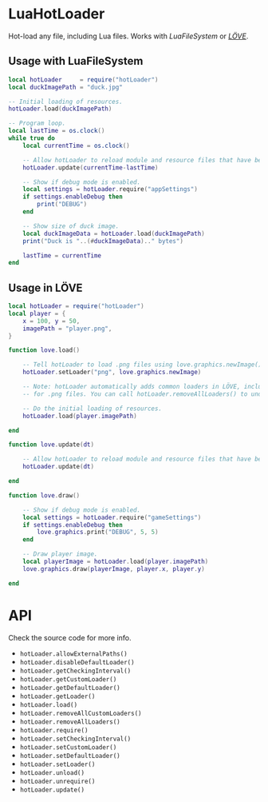 # LuaHotLoader

Hot-load any file, including Lua files. Works with *LuaFileSystem* or [*LÖVE*](https://love2d.org/).



## Usage with LuaFileSystem

```lua
local hotLoader     = require("hotLoader")
local duckImagePath = "duck.jpg"

-- Initial loading of resources.
hotLoader.load(duckImagePath)

-- Program loop.
local lastTime = os.clock()
while true do
	local currentTime = os.clock()

	-- Allow hotLoader to reload module and resource files that have been updated.
	hotLoader.update(currentTime-lastTime)

	-- Show if debug mode is enabled.
	local settings = hotLoader.require("appSettings")
	if settings.enableDebug then
		print("DEBUG")
	end

	-- Show size of duck image.
	local duckImageData = hotLoader.load(duckImagePath)
	print("Duck is "..(#duckImageData).." bytes")

	lastTime = currentTime
end
```

## Usage in LÖVE

```lua
local hotLoader = require("hotLoader")
local player = {
	x = 100, y = 50,
	imagePath = "player.png",
}

function love.load()

	-- Tell hotLoader to load .png files using love.graphics.newImage().
	hotLoader.setLoader("png", love.graphics.newImage)

	-- Note: hotLoader automatically adds common loaders in LÖVE, including
	-- for .png files. You can call hotLoader.removeAllLoaders() to undo this.

	-- Do the initial loading of resources.
	hotLoader.load(player.imagePath)

end

function love.update(dt)

	-- Allow hotLoader to reload module and resource files that have been updated.
	hotLoader.update(dt)

end

function love.draw()

	-- Show if debug mode is enabled.
	local settings = hotLoader.require("gameSettings")
	if settings.enableDebug then
		love.graphics.print("DEBUG", 5, 5)
	end

	-- Draw player image.
	local playerImage = hotLoader.load(player.imagePath)
	love.graphics.draw(playerImage, player.x, player.y)

end
```



# API

Check the source code for more info.

- `hotLoader.allowExternalPaths()`
- `hotLoader.disableDefaultLoader()`
- `hotLoader.getCheckingInterval()`
- `hotLoader.getCustomLoader()`
- `hotLoader.getDefaultLoader()`
- `hotLoader.getLoader()`
- `hotLoader.load()`
- `hotLoader.removeAllCustomLoaders()`
- `hotLoader.removeAllLoaders()`
- `hotLoader.require()`
- `hotLoader.setCheckingInterval()`
- `hotLoader.setCustomLoader()`
- `hotLoader.setDefaultLoader()`
- `hotLoader.setLoader()`
- `hotLoader.unload()`
- `hotLoader.unrequire()`
- `hotLoader.update()`
